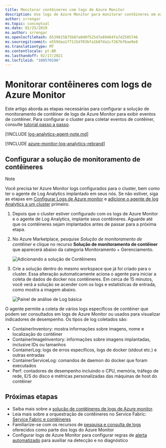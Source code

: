 ```yaml
---
title: Monitorar contêineres com logs de Azure Monitor
description: Use logs de Azure Monitor para monitorar contêineres em execução em clusters de Service Fabric do Azure.
author: srrengar
ms.topic: conceptual
ms.date: 02/25/2019
ms.author: srrengar
ms.openlocfilehash: 6539815875b87a0d0f525d7e89464fa7d2505746
ms.sourcegitcommit: e559daa1f7115d703bfa1b87da1cf267bf6ae9e8
ms.translationtype: MT
ms.contentlocale: pt-BR
ms.lasthandoff: 02/17/2021
ms.locfileid: "100570196"
---
```

# <a name="monitor-containers-with-azure-monitor-logs"></a>Monitorar contêineres com logs de Azure Monitor
 
Este artigo aborda as etapas necessárias para configurar a solução de monitoramento de contêiner de logs de Azure Monitor para exibir eventos de contêiner. Para configurar o cluster para coletar eventos de contêiner, consulte [tutorial passo a passo](service-fabric-tutorial-monitoring-wincontainers.md). 

[!INCLUDE [log-analytics-agent-note.md](../../includes/log-analytics-agent-note.md)]

[!INCLUDE [azure-monitor-log-analytics-rebrand](../../includes/azure-monitor-log-analytics-rebrand.md)]

## <a name="set-up-the-container-monitoring-solution"></a>Configurar a solução de monitoramento de contêineres

> [!NOTE]
> Você precisa ter Azure Monitor logs configurados para o cluster, bem como ter o agente de Log Analytics implantado em seus nós. Se não estiver, siga as etapas em [Configurar Logs de Azure monitor](service-fabric-diagnostics-oms-setup.md) e [adicione o agente de log Analytics a um cluster](service-fabric-diagnostics-oms-agent.md) primeiro.

1. Depois que o cluster estiver configurado com os logs de Azure Monitor e o agente de Log Analytics, implante seus contêineres. Aguarde até que os contêineres sejam implantados antes de passar para a próxima etapa.

2. No Azure Marketplace, pesquise *Solução de monitoramento de contêiner* e clique no recurso **Solução de monitoramento de contêiner** que aparecerá abaixo da categoria Monitoramento + Gerenciamento.

    ![Adicionando a solução de Contêineres](./media/service-fabric-diagnostics-event-analysis-oms/containers-solution.png)

3. Crie a solução dentro do mesmo workspace que já foi criado para o cluster. Essa alteração automaticamente aciona o agente para iniciar a coleta de dados de docker nos contêineres. Em cerca de 15 minutos, você verá a solução se acender com os logs e estatísticas de entrada, como mostra a imagem abaixo.

    ![Painel de análise de Log básica](./media/service-fabric-diagnostics-event-analysis-oms/oms-containers-dashboard.png)

O agente permite a coleta de vários logs específicos de contêiner que podem ser consultados em logs de Azure Monitor ou usados para visualizar indicadores de desempenho. Os tipos de log coletados são:

* ContainerInventory: mostra informações sobre imagens, nome e localização do contêiner
* ContainerImageInventory: informações sobre imagens implantadas, inclusive IDs ou tamanhos
* ContainerLog: logs de erros específicos, logs de docker (stdout etc.) e outras entradas
* ContainerServiceLog: comandos de daemon do docker que foram executados
* Perf: contadores de desempenho incluindo o CPU, memória, tráfego de rede, E/S do disco e métricas personalizadas das máquinas de host do contêiner



## <a name="next-steps"></a>Próximas etapas
* Saiba mais sobre a [solução de contêineres de logs de Azure monitor](../azure-monitor/containers/containers.md).
* Leia mais sobre a orquestração de contêineres no Service Fabric: [Service Fabric e contêineres](service-fabric-containers-overview.md)
* Familiarize-se com os recursos de [pesquisa e consulta de logs](../azure-monitor/logs/log-query-overview.md) oferecidos como parte dos logs do Azure Monitor
* Configurar logs de Azure Monitor para configurar regras de [alerta automatizado](../azure-monitor/alerts/alerts-overview.md) para auxiliar na detecção e no diagnóstico
